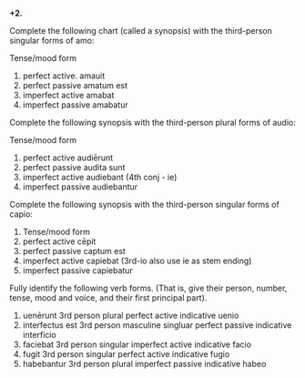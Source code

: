 **+2.**

Complete the following chart (called a synopsis) with the third-person singular forms of amo:

Tense/mood	               form
1. perfect active.         amauit
2. perfect passive	       amatum est
3. imperfect active	       amabat
4. imperfect passive	     amabatur

Complete the following synopsis with the third-person plural forms of audio:

Tense/mood	                form
1. perfect active	          audiērunt
2. perfect passive	        audita sunt
3. imperfect active	        audiebant  (4th conj - ie)
4. imperfect passive	      audiebantur

Complete the following synopsis with the third-person singular forms of capio:

1. Tense/mood	              form
2. perfect active	          cēpit
3. perfect passive	        captum est
4. imperfect active	        capiebat  (3rd-io also use ie as stem ending)
5. imperfect passive	      capiebatur

Fully identify the following verb forms. (That is, give their person, number, tense, mood and voice, and their first principal part).

1. uenērunt     3rd person plural perfect active indicative    uenio
2. interfectus est      3rd person masculine singluar perfect passive indicative   interficio
3. faciebat      3rd person singular imperfect active indicative     facio
4. fugit          3rd person singular perfect active indicative    fugio
5. habebantur     3rd person plural imperfect passive indicative      habeo
